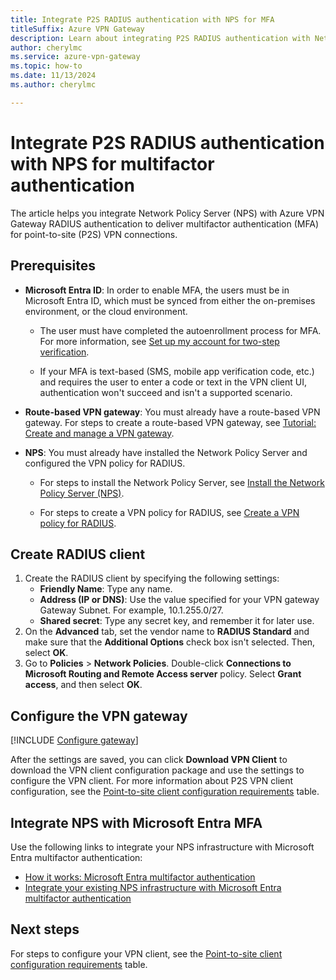 ```yaml
---
title: Integrate P2S RADIUS authentication with NPS for MFA
titleSuffix: Azure VPN Gateway
description: Learn about integrating P2S RADIUS authentication with Network Policy Server (NPS) for point-to-site multifactor authentication (MFA).
author: cherylmc
ms.service: azure-vpn-gateway
ms.topic: how-to
ms.date: 11/13/2024
ms.author: cherylmc

---
```

# Integrate P2S RADIUS authentication with NPS for multifactor authentication

The article helps you integrate Network Policy Server (NPS) with Azure VPN Gateway RADIUS authentication to deliver multifactor authentication (MFA) for point-to-site (P2S) VPN connections.

## Prerequisites

* **Microsoft Entra ID**: In order to enable MFA, the users must be in Microsoft Entra ID, which must be synced from either the on-premises environment, or the cloud environment.

  * The user must have completed the autoenrollment process for MFA. For more information, see [Set up my account for two-step verification](https://support.microsoft.com/account-billing/how-to-use-the-microsoft-authenticator-app-9783c865-0308-42fb-a519-8cf666fe0acc).

  * If your MFA is text-based (SMS, mobile app verification code, etc.) and requires the user to enter a code or text in the VPN client UI, authentication won't succeed and isn't a supported scenario.

* **Route-based VPN gateway**: You must already have a route-based VPN gateway. For steps to create a route-based VPN gateway, see [Tutorial: Create and manage a VPN gateway](tutorial-create-gateway-portal.md).

* **NPS**: You must already have installed the Network Policy Server and configured the VPN policy for RADIUS.

  * For steps to install the Network Policy Server, see [Install the Network Policy Server (NPS)](/windows-server/networking/technologies/nps/nps-manage-install).

  * For steps to create a VPN policy for RADIUS, see [Create a VPN policy for RADIUS](/windows-server/networking/technologies/nps/nps-np-configure).

## Create RADIUS client

1. Create the RADIUS client by specifying the following settings:
   * **Friendly Name**: Type any name.
   * **Address (IP or DNS)**: Use the value specified for your VPN gateway Gateway Subnet. For example, 10.1.255.0/27.
   * **Shared secret**: Type any secret key, and remember it for later use.
1. On the **Advanced** tab, set the vendor name to **RADIUS Standard** and make sure that the **Additional Options** check box isn't selected. Then, select **OK**.
1. Go to **Policies** > **Network Policies**. Double-click **Connections to Microsoft Routing and Remote Access server** policy. Select **Grant access**, and then select **OK**.

## Configure the VPN gateway

[!INCLUDE [Configure gateway](../../includes/vpn-gateway-add-gw-radius-include.md)]

After the settings are saved, you can click **Download VPN Client** to download the VPN client configuration package and use the settings to configure the VPN client. For more information about P2S VPN client configuration, see the [Point-to-site client configuration requirements](point-to-site-about.md#client) table.

## Integrate NPS with Microsoft Entra MFA

Use the following links to integrate your NPS infrastructure with Microsoft Entra multifactor authentication:

* [How it works: Microsoft Entra multifactor authentication](/entra/identity/authentication/concept-mfa-howitworks)
* [Integrate your existing NPS infrastructure with Microsoft Entra multifactor authentication](/entra/identity/authentication/howto-mfa-nps-extension)

## Next steps

For steps to configure your VPN client, see the [Point-to-site client configuration requirements](point-to-site-about.md#client) table.
